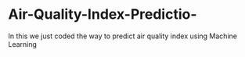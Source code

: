 # Air-Quality-Index-Predictio-
In this we just coded the way to predict air quality index using Machine Learning
